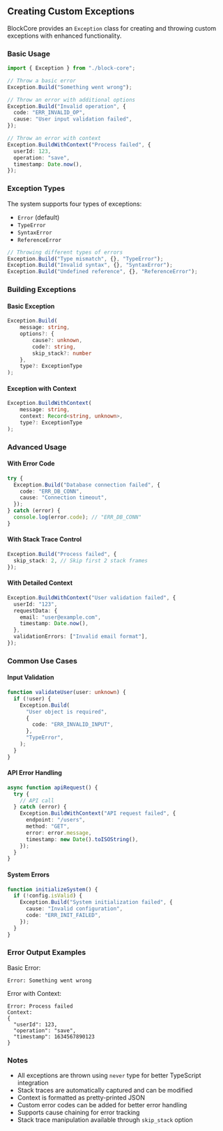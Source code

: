 ## Creating Custom Exceptions

BlockCore provides an `Exception` class for creating and throwing custom exceptions with enhanced functionality.

### Basic Usage

```typescript
import { Exception } from "./block-core";

// Throw a basic error
Exception.Build("Something went wrong");

// Throw an error with additional options
Exception.Build("Invalid operation", {
  code: "ERR_INVALID_OP",
  cause: "User input validation failed",
});

// Throw an error with context
Exception.BuildWithContext("Process failed", {
  userId: 123,
  operation: "save",
  timestamp: Date.now(),
});
```

### Exception Types

The system supports four types of exceptions:

- `Error` (default)
- `TypeError`
- `SyntaxError`
- `ReferenceError`

```typescript
// Throwing different types of errors
Exception.Build("Type mismatch", {}, "TypeError");
Exception.Build("Invalid syntax", {}, "SyntaxError");
Exception.Build("Undefined reference", {}, "ReferenceError");
```

### Building Exceptions

#### Basic Exception

```typescript
Exception.Build(
    message: string,
    options?: {
        cause?: unknown,
        code?: string,
        skip_stack?: number
    },
    type?: ExceptionType
);
```

#### Exception with Context

```typescript
Exception.BuildWithContext(
    message: string,
    context: Record<string, unknown>,
    type?: ExceptionType
);
```

### Advanced Usage

#### With Error Code

```typescript
try {
  Exception.Build("Database connection failed", {
    code: "ERR_DB_CONN",
    cause: "Connection timeout",
  });
} catch (error) {
  console.log(error.code); // "ERR_DB_CONN"
}
```

#### With Stack Trace Control

```typescript
Exception.Build("Process failed", {
  skip_stack: 2, // Skip first 2 stack frames
});
```

#### With Detailed Context

```typescript
Exception.BuildWithContext("User validation failed", {
  userId: "123",
  requestData: {
    email: "user@example.com",
    timestamp: Date.now(),
  },
  validationErrors: ["Invalid email format"],
});
```

### Common Use Cases

#### Input Validation

```typescript
function validateUser(user: unknown) {
  if (!user) {
    Exception.Build(
      "User object is required",
      {
        code: "ERR_INVALID_INPUT",
      },
      "TypeError",
    );
  }
}
```

#### API Error Handling

```typescript
async function apiRequest() {
  try {
    // API call
  } catch (error) {
    Exception.BuildWithContext("API request failed", {
      endpoint: "/users",
      method: "GET",
      error: error.message,
      timestamp: new Date().toISOString(),
    });
  }
}
```

#### System Errors

```typescript
function initializeSystem() {
  if (!config.isValid) {
    Exception.Build("System initialization failed", {
      cause: "Invalid configuration",
      code: "ERR_INIT_FAILED",
    });
  }
}
```

### Error Output Examples

Basic Error:

```
Error: Something went wrong
```

Error with Context:

```
Error: Process failed
Context:
{
  "userId": 123,
  "operation": "save",
  "timestamp": 1634567890123
}
```

### Notes

- All exceptions are thrown using `never` type for better TypeScript integration
- Stack traces are automatically captured and can be modified
- Context is formatted as pretty-printed JSON
- Custom error codes can be added for better error handling
- Supports cause chaining for error tracking
- Stack trace manipulation available through `skip_stack` option
